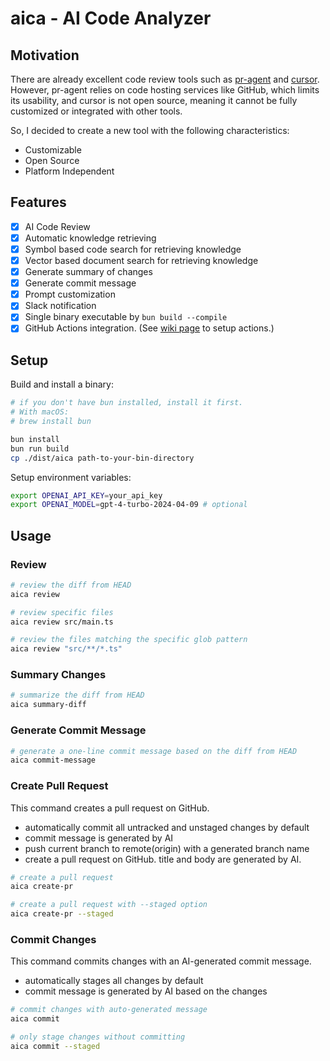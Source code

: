 # aica - AI Code Analyzer

## Motivation

There are already excellent code review tools such as [pr-agent](https://github.com/Codium-ai/pr-agent) and [cursor](https://github.com/getcursor/cursor). However, pr-agent relies on code hosting services like GitHub, which limits its usability, and cursor is not open source, meaning it cannot be fully customized or integrated with other tools.

So, I decided to create a new tool with the following characteristics:

- Customizable
- Open Source
- Platform Independent

## Features

- [x] AI Code Review
- [x] Automatic knowledge retrieving
- [x] Symbol based code search for retrieving knowledge
- [x] Vector based document search for retrieving knowledge
- [x] Generate summary of changes
- [x] Generate commit message
- [x] Prompt customization
- [x] Slack notification
- [x] Single binary executable by `bun build --compile`
- [x] GitHub Actions integration. (See [wiki page](https://github.com/dotneet/aica/wiki/GitHub-Actions-Settings) to setup actions.)

## Setup

Build and install a binary:

```bash
# if you don't have bun installed, install it first.
# With macOS:
# brew install bun

bun install
bun run build
cp ./dist/aica path-to-your-bin-directory
```

Setup environment variables:

```bash
export OPENAI_API_KEY=your_api_key
export OPENAI_MODEL=gpt-4-turbo-2024-04-09 # optional
```

## Usage

### Review

```bash
# review the diff from HEAD
aica review

# review specific files
aica review src/main.ts

# review the files matching the specific glob pattern
aica review "src/**/*.ts"
```

### Summary Changes

```bash
# summarize the diff from HEAD
aica summary-diff
```

### Generate Commit Message

```bash
# generate a one-line commit message based on the diff from HEAD
aica commit-message
```

### Create Pull Request

This command creates a pull request on GitHub.

- automatically commit all untracked and unstaged changes by default
- commit message is generated by AI
- push current branch to remote(origin) with a generated branch name
- create a pull request on GitHub. title and body are generated by AI.

```bash
# create a pull request
aica create-pr

# create a pull request with --staged option
aica create-pr --staged
```

### Commit Changes

This command commits changes with an AI-generated commit message.

- automatically stages all changes by default
- commit message is generated by AI based on the changes

```bash
# commit changes with auto-generated message
aica commit

# only stage changes without committing
aica commit --staged
```
